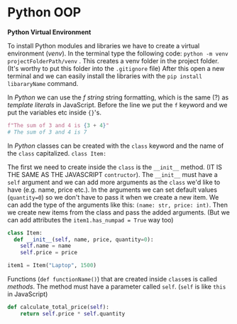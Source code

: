 <h1>Python OOP</h1>

**Python Virtual Environment**

To install Python modules and libraries we have to create a virtual environment (*venv*). In the terminal type the following code: `python -m venv projectFolderPath/venv` . This creates a venv folder in the project folder. (It's worthy to put this folder into the `.gitignore` file) After this open a new terminal and we can easily install the libraries with the `pip install libararyName` command.

In *Python* we can use the *f string* string formatting, which is the same (?) as *template literals* in JavaScript. Before the line we put the `f` keyword and we put the variables etc inside `{}`'s.
```py
f"The sum of 3 and 4 is {3 + 4}"
# The sum of 3 and 4 is 7
```

In *Python* classes can be created with the `class` keyword and the name of the `class` capitalized.
`class Item:`

The first we need to create inside the `class` is the `__init__` method. (IT IS THE SAME AS THE JAVASCRIPT `contructor`). The `__init__` must have a `self` argument and we can add more arguments as the `class` we'd like to have (e.g. name, price etc.). In the arguments we can set default values (`quantity=0`) so we don't have to pass it when we create a new item. We can add the type of the arguments like this: `(name: str, price: int)`. Then we create new items from the class and pass the added arguments. (But we can add attributes the `item1.has_numpad = True` way too)
```py
class Item:
  def __init__(self, name, price, quantity=0):
    self.name = name
    self.price = price

item1 = Item("Laptop", 1500)
```

Functions (`def functionName()`) that are created inside `class`es is called *methods*. The method must have a parameter called `self`. (`self` is like `this` in JavaScript)
```py
def calculate_total_price(self):
    return self.price * self.quantity
```